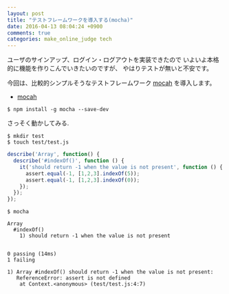 ```yaml
---
layout: post
title: "テストフレームワークを導入する(mocha)"
date: 2016-04-13 08:04:24 +0900
comments: true
categories: make_online_judge tech
---
```


ユーザのサインアップ、ログイン・ログアウトを実装できたので
いよいよ本格的に機能を作りこんでいきたいのですが、
やはりテストが無いと不安です。

今回は、比較的シンプルそうなテストフレームワーク [mocah](http://mochajs.org/) を導入します。

+ [mocah](http://mochajs.org/)

```
$ npm install -g mocha --save-dev
```


さっそく動かしてみる.


```
$ mkdir test
$ touch test/test.js
```

```js
describe('Array', function() {
  describe('#indexOf()', function () {
    it('should return -1 when the value is not present', function () {
      assert.equal(-1, [1,2,3].indexOf(5));
      assert.equal(-1, [1,2,3].indexOf(0));
    });
  });
});
```

```
$ mocha
```

```
Array
  #indexOf()
    1) should return -1 when the value is not present


0 passing (14ms)
1 failing

1) Array #indexOf() should return -1 when the value is not present:
   ReferenceError: assert is not defined
    at Context.<anonymous> (test/test.js:4:7)
```
